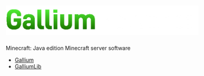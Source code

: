 # ![](https://github.com/GalliumPowered/Gallium/blob/master/.github/assets/GalliumPowered.png?raw=true)
Minecraft: Java edition Minecraft server software

* [Gallium](https://github.com/GalliumPowered/Gallium/)
* [GalliumLib](https://github.com/GalliumPowered/GalliumLib)
